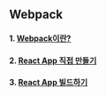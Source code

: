 ## Webpack

#### 1. [Webpack이란?](https://github.com/Ubinquitous/Details/blob/master/Webpack/Webpack.md)

#### 2. [React App 직접 만들기](https://github.com/Ubinquitous/Details/blob/master/Webpack/react%20start.md)

#### 3. [React App 빌드하기](https://github.com/Ubinquitous/Details/blob/master/Webpack/build.md)
